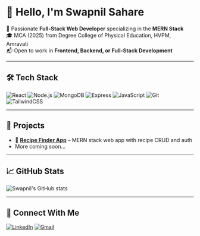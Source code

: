 # 👋 Hello, I'm Swapnil Sahare

🚀 Passionate **Full-Stack Web Developer** specializing in the **MERN Stack**  
🎓 MCA (2025) from Degree College of Physical Education, HVPM, Amravati  
📬 Open to work in **Frontend, Backend, or Full-Stack Development**

---

## 🛠️ Tech Stack

![React](https://img.shields.io/badge/-React-black?style=flat&logo=react)
![Node.js](https://img.shields.io/badge/-Node.js-black?style=flat&logo=node.js)
![MongoDB](https://img.shields.io/badge/-MongoDB-black?style=flat&logo=mongodb)
![Express](https://img.shields.io/badge/-Express.js-black?style=flat&logo=express)
![JavaScript](https://img.shields.io/badge/-JavaScript-black?style=flat&logo=javascript)
![Git](https://img.shields.io/badge/-Git-black?style=flat&logo=git)
![TailwindCSS](https://img.shields.io/badge/-TailwindCSS-black?style=flat&logo=tailwind-css)

---

## 📌 Projects

- 🔗 **[Recipe Finder App](https://github.com/SwapnilSahare45/Recipes-frontend)** – MERN stack web app with recipe CRUD and auth  
- More coming soon...

---

## 📈 GitHub Stats

![Swapnil's GitHub stats](https://github-readme-stats.vercel.app/api?username=SwapnilSahare45&show_icons=true&theme=tokyonight)

---

## 🤝 Connect With Me

[![LinkedIn](https://img.shields.io/badge/-LinkedIn-blue?style=flat&logo=linkedin)](https://www.linkedin.com/in/swapnil-sahare-06a803318)
[![Gmail](https://img.shields.io/badge/-Gmail-red?style=flat&logo=gmail)](mailto:swapnilsahare45@example.com)
